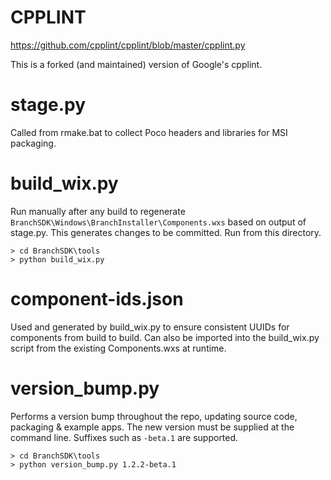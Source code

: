 # CPPLINT
https://github.com/cpplint/cpplint/blob/master/cpplint.py

This is a forked (and maintained) version of Google's cpplint.

# stage.py
Called from rmake.bat to collect Poco headers and libraries for MSI packaging.

# build_wix.py

Run manually after any build to regenerate `BranchSDK\Windows\BranchInstaller\Components.wxs`
based on output of stage.py. This generates changes to be committed. Run from this directory.

```
> cd BranchSDK\tools
> python build_wix.py
```

# component-ids.json

Used and generated by build_wix.py to ensure consistent UUIDs for components from build to
build. Can also be imported into the build_wix.py script from the existing Components.wxs at
runtime.

# version_bump.py

Performs a version bump throughout the repo, updating source code, packaging &amp; example apps.
The new version must be supplied at the command line. Suffixes such as `-beta.1` are supported.

```
> cd BranchSDK\tools
> python version_bump.py 1.2.2-beta.1
```
